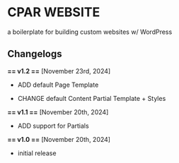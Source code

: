 # CPAR WEBSITE

a boilerplate for building custom websites w/ WordPress


## Changelogs

**== v1.2 ==** [November 23rd, 2024]

- ADD default Page Template

- CHANGE default Content Partial Template + Styles

**== v1.1 ==** [November 20th, 2024]

- ADD support for Partials

**== v1.0 ==** [November 20th, 2024]

- initial release
